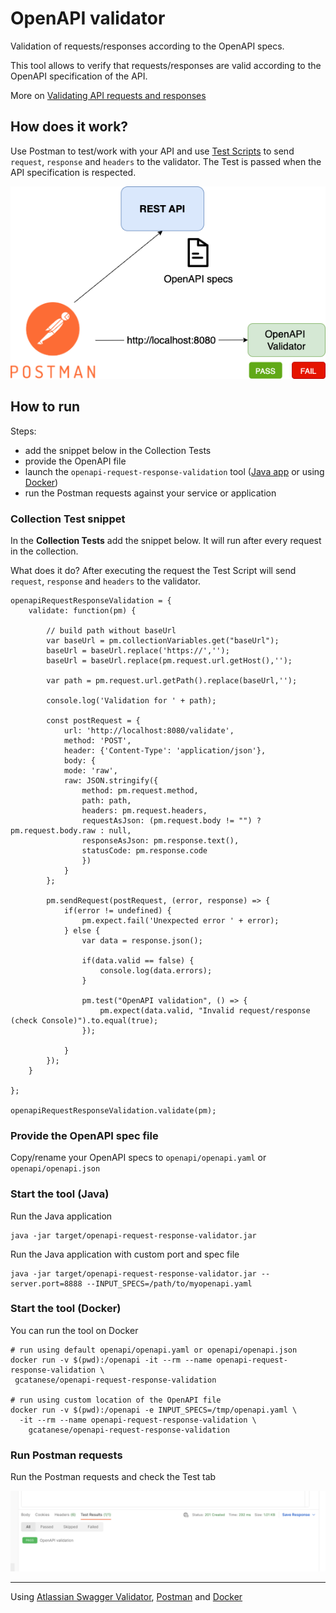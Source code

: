 # OpenAPI validator

Validation of requests/responses according to the OpenAPI specs.

This tool allows to verify that requests/responses are valid according to the OpenAPI specification of the API.

More on [Validating API requests and responses](https://medium.com/geekculture/validating-api-requests-and-responses-25ed5cc9e846)

## How does it work?

Use Postman to test/work with your API and use [Test Scripts](https://learning.postman.com/docs/writing-scripts/test-scripts/) to send `request`, `response` and `headers` to the validator. 
The Test is passed when the API specification is respected.

![OpenAPI Validator](doc/openapi-validator.png)


## How to run

Steps:
* add the snippet below in the Collection Tests
* provide the OpenAPI file
* launch the `openapi-request-response-validation` tool ([Java app](#start-the-tool-java) or using [Docker](#start-the-tool-docker)) 
* run the Postman requests against your service or application 

### Collection Test snippet

In the **Collection Tests** add the snippet below. It will run after every request in the collection.  

What does it do? After executing the request the Test Script will send `request`, `response` and `headers` to the validator.

```
openapiRequestResponseValidation = {
    validate: function(pm) {
    
        // build path without baseUrl
        var baseUrl = pm.collectionVariables.get("baseUrl");
        baseUrl = baseUrl.replace('https://','');
        baseUrl = baseUrl.replace(pm.request.url.getHost(),'');

        var path = pm.request.url.getPath().replace(baseUrl,'');

        console.log('Validation for ' + path);

        const postRequest = {
            url: 'http://localhost:8080/validate',
            method: 'POST',
            header: {'Content-Type': 'application/json'},
            body: {
            mode: 'raw',
            raw: JSON.stringify({ 
                method: pm.request.method, 
                path: path,
                headers: pm.request.headers,
                requestAsJson: (pm.request.body != "") ? pm.request.body.raw : null,
                responseAsJson: pm.response.text(),
                statusCode: pm.response.code
                })
            }
        };

        pm.sendRequest(postRequest, (error, response) => {
            if(error != undefined) {
                pm.expect.fail('Unexpected error ' + error);
            } else {
                var data = response.json();

                if(data.valid == false) {
                    console.log(data.errors);
                }

                pm.test("OpenAPI validation", () => {
                    pm.expect(data.valid, "Invalid request/response (check Console)").to.equal(true);
                });

            }
        });  
    }

};

openapiRequestResponseValidation.validate(pm);
```

### Provide the OpenAPI spec file

Copy/rename your OpenAPI specs to `openapi/openapi.yaml` or `openapi/openapi.json`

### Start the tool (Java)

Run the Java application 
```shell
java -jar target/openapi-request-response-validator.jar
```

Run the Java application with custom port and spec file
```shell
java -jar target/openapi-request-response-validator.jar --server.port=8888 --INPUT_SPECS=/path/to/myopenapi.yaml
```

### Start the tool (Docker)

You can run the tool on Docker

```
# run using default openapi/openapi.yaml or openapi/openapi.json
docker run -v $(pwd):/openapi -it --rm --name openapi-request-response-validation \
 gcatanese/openapi-request-response-validation

# run using custom location of the OpenAPI file
docker run -v $(pwd):/openapi -e INPUT_SPECS=/tmp/openapi.yaml \
  -it --rm --name openapi-request-response-validation \
    gcatanese/openapi-request-response-validation
```

### Run Postman requests

Run the Postman requests and check the Test tab

![Postman Test Results](doc/postman-test-results.png)



---
Using [Atlassian Swagger Validator](https://bitbucket.org/atlassian/swagger-request-validator/), [Postman](https://postman.com) 
and [Docker](https://docker.com)


